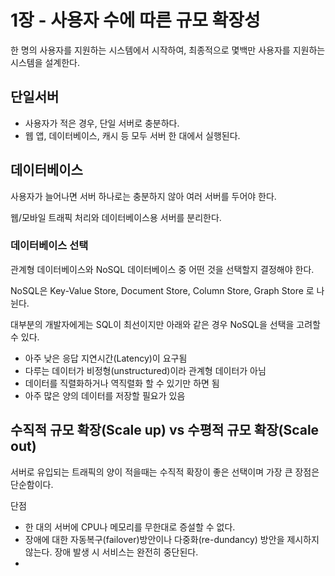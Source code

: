 # 1장 - 사용자 수에 따른 규모 확장성

한 명의 사용자를 지원하는 시스템에서 시작하여, 최종적으로 몇백만 사용자를 지원하는 시스템을 설계한다.

## 단일서버

- 사용자가 적은 경우, 단일 서버로 충분하다.
- 웹 앱, 데이터베이스, 캐시 등 모두 서버 한 대에서 실행된다.

## 데이터베이스

사용자가 늘어나면 서버 하나로는 충분하지 않아 여러 서버를 두어야 한다.

웹/모바일 트래픽 처리와 데이터베이스용 서버를 분리한다.

### 데이터베이스 선택

관계형 데이터베이스와 NoSQL 데이터베이스 중 어떤 것을 선택할지 결정해야 한다.

NoSQL은 Key-Value Store, Document Store, Column Store, Graph Store 로 나뉜다.

대부분의 개발자에게는 SQL이 최선이지만 아래와 같은 경우 NoSQL을 선택을 고려할 수 있다.

- 아주 낮은 응답 지연시간(Latency)이 요구됨
- 다루는 데이터가 비정형(unstructured)이라 관계형 데이터가 아님
- 데이터를 직렬화하거나 역직렬화 할 수 있기만 하면 됨
- 아주 많은 양의 데이터를 저장할 필요가 있음

## 수직적 규모 확장(Scale up) vs 수평적 규모 확장(Scale out)

서버로 유입되는 트래픽의 양이 적을때는 수직적 확장이 좋은 선택이며 가장 큰 장점은 단순함이다.

단점
- 한 대의 서버에 CPU나 메모리를 무한대로 증설할 수 없다.
- 장애에 대한 자동복구(failover)방안이나 다중화(re-dundancy) 방안을 제시하지 않는다. 장애 발생 시 서비스는 완전히 중단된다.
- 